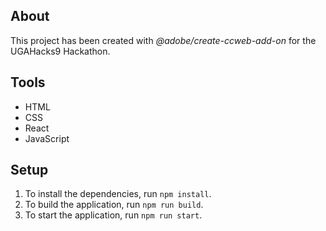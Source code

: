 ## About

This project has been created with _@adobe/create-ccweb-add-on_ for the UGAHacks9 Hackathon.

## Tools

-   HTML
-   CSS
-   React
-   JavaScript

## Setup

1. To install the dependencies, run `npm install`.
2. To build the application, run `npm run build`.
3. To start the application, run `npm run start`.
